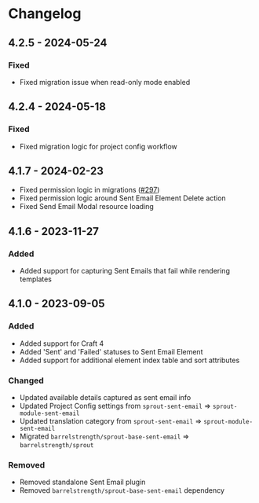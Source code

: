 # Changelog

## 4.2.5 - 2024-05-24

### Fixed

- Fixed migration issue when read-only mode enabled

## 4.2.4 - 2024-05-18

### Fixed

- Fixed migration logic for project config workflow

## 4.1.7 - 2024-02-23

- Fixed permission logic in migrations ([#297])
- Fixed permission logic around Sent Email Element Delete action
- Fixed Send Email Modal resource loading

[#297]: https://github.com/barrelstrength/sprout/issues/297

## 4.1.6 - 2023-11-27

### Added

- Added support for capturing Sent Emails that fail while rendering templates

## 4.1.0 - 2023-09-05

### Added

- Added support for Craft 4
- Added 'Sent' and 'Failed' statuses to Sent Email Element
- Added support for additional element index table and sort attributes

### Changed

- Updated available details captured as sent email info
- Updated Project Config settings from `sprout-sent-email` => `sprout-module-sent-email`
- Updated translation category from `sprout-sent-email` => `sprout-module-sent-email`
- Migrated `barrelstrength/sprout-base-sent-email` => `barrelstrength/sprout`

### Removed

- Removed standalone Sent Email plugin
- Removed `barrelstrength/sprout-base-sent-email` dependency


